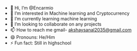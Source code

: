 - 👋 Hi, I’m @Encarmio
- 👀 I’m interested in Machine learning and Cryptocurrency
- 🌱 I’m currently learning machine learning
- 💞️ I’m looking to collaborate on any projects
- 📫 How to reach me gmail- akshaysanal2035@gmail.com
- 😄 Pronouns: He/Him
- ⚡ Fun fact: Still in highschool

<!---
Encarmio/Encarmio is a ✨ special ✨ repository because its `README.md` (this file) appears on your GitHub profile.
You can click the Preview link to take a look at your changes.
--->
